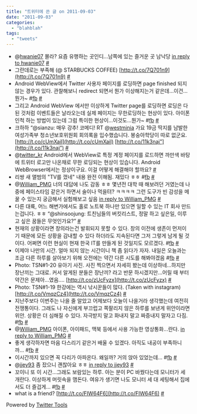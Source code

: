 ```yaml
---
title: "트위터에 쓴 글 on 2011-09-03"
date: "2011-09-03"
categories: 
  - "blahblah"
tags: 
  - "tweets"
---
```


- @[hwanie07](http://twitter.com/hwanie07) 몰라? 요즘 유행하는 곳인디...남쪽에 있는 즐거운 곳 남낙당 [in reply to hwanie07](http://twitter.com/hwanie07/statuses/107677719290064896) [#](http://twitter.com/blurblah/statuses/107682730036301824)
- 그란데로는 부족해 (@ STARBUCKS COFFEE) [http://t.co/7Q701n9](http://t.co/7Q701n9) [#](http://twitter.com/blurblah/statuses/107707905393967104)
- Android WebView에서 Twitter 사용자 페이지를 로딩하면 page finished 되지 않는 경우가 있다. 관찰해보니 redirect 되면서 뭔가 이상해지는거 같은데...이건...뭔가~ #[fb](http://search.twitter.com/search?q=%23fb) [#](http://twitter.com/blurblah/statuses/107746269207871488)
- 그리고 Android WebView 에서만 이상하게 Twitter page를 로딩하면 로딩은 다 된 것처럼 이벤트들은 날라오는데 실제 페이지는 무한로딩하는 현상이 있다. 아이폰인척 하는 방법이 있는데 그럼 특이한 현상이...이것도...뭔가~ #[fb](http://search.twitter.com/search?q=%23fb) [#](http://twitter.com/blurblah/statuses/107746750013517825)
- 크하하 “@sianzu: 매우 강추! 코메디! RT @[westminia](http://twitter.com/westminia) 가요 19금 딱지를 남발한 여성가족부 청소년보호위원회 회의록을 입수했습니다. 봉숭아학당이 따로 없군요. [http://t.co/cUmXail](http://t.co/cUmXail) [http://t.co/11k3naj”](http://t.co/11k3naj”) [#](http://twitter.com/blurblah/statuses/108000773459279872)
- @[twitter\_kr](http://twitter.com/twitter_kr) Android에서 WebView로 특정 계정 페이지를 로드하면 까만색 바탕에 트위터 로고만 나온채로 무한 로딩되는 현상이 있습니다. Android WebBrowser에서는 정상이구요. 이걸 어떻게 해결해야 할까요? [#](http://twitter.com/blurblah/statuses/108091579528515584)
- 리쌍 새 앨범의 "TV를 껐네" 내용 완전 이해됨. 재밌다 ㅎㅎ #[fb](http://search.twitter.com/search?q=%23fb) [#](http://twitter.com/blurblah/statuses/108167277995757568)
- @[William\_PMG](http://twitter.com/William_PMG) 너의 대답에 나도 감동 ㅎㅎ 몇년전 대학 때 해보려던 거였는데 나중에 페이스타임 같은거 하면서 술이나 먹을텨? ㅋㅋㅋㅋ 그런 도구가 빈 감성을 메꿀 수 있는지 궁금해서 실험해보고 싶음 [in reply to William\_PMG](http://twitter.com/William_PMG/statuses/108141310124363776) [#](http://twitter.com/blurblah/statuses/108191953824382976)
- 다른 대륙, 어느 해변가에서도 홀로 노트북 하나만 있으면 일할 수 있는 IT 회사 만드는겁니다. ㅎㅎ “@shinsoojung: 트친님들의 버킷리스트, 정말 하고 싶은일, 이루고 싶은 꿈들은 무엇인가요?” [#](http://twitter.com/blurblah/statuses/108192837048340480)
- 현재의 상황이라면 창의라는건 발휘되지 못할 수 있다. 창의 이전에 생존이 먼저이기 때문에 모든 상황을 감내할 수 있다 하더라도 지속된다면 그저 그렇게 남게 될 것이다. 어쩌면 이런 현실이 현재 한국 IT를 만들게 된 것일지도 모르겠다. #[fb](http://search.twitter.com/search?q=%23fb) [#](http://twitter.com/blurblah/statuses/108196541382144000)
- 이제야 나만의 시간. 얼마 되지 않는 시간이니 책 좀 읽다가 자자. 내일은 오늘과는 조금 다른 하루를 살아보기 위해 오전에는 약간 다른 시도를 해봐야겠음 #[fb](http://search.twitter.com/search?q=%23fb) [#](http://twitter.com/blurblah/statuses/108215851286663168)
- Photo: TSN#1-20 유아기 사진. 사진 찍으면서 자세히 봤는데 이상하네…하지만 장난끼는 그대로. 커서 알게된 분들은 장난끼? 라고 반문 하시겠지만…어릴 때 부터 약간은 문제아…였음.... [http://t.co/zUcFyzx](http://t.co/zUcFyzx) [#](http://twitter.com/blurblah/statuses/108218190051549184)
- Photo: TSN#1-19 한강에는 역시 낚시꾼들이 많다. (Taken with instagram) [http://t.co/VmqzCz4](http://t.co/VmqzCz4) [#](http://twitter.com/blurblah/statuses/108218225816379392)
- 지난주보다 이번주는 나을 줄 알았고 어제보다 오늘이 나을거라 생각했는데 여전히 전쟁통이다. 그래도 나 자신에게 부끄럽고 쪽팔리지 않은 하루를 보낸게 위안이라면 위안. 상황은 더 심해질 수 있다. 자극받지 말고 화내지 말고 짜증내지 말자고 다짐. #[fb](http://search.twitter.com/search?q=%23fb) [#](http://twitter.com/blurblah/statuses/108498777983303680)
- @[William\_PMG](http://twitter.com/William_PMG) 아이폰, 아이패드, 맥북 등에서 사용 가능한 영상통화...란다. [in reply to William\_PMG](http://twitter.com/William_PMG/statuses/108435844347604992) [#](http://twitter.com/blurblah/statuses/108499073761427456)
- 좋게 생각하자면 마음 다스리기 같은거 배울 수 있겠다. 아직도 내공이 부족하니까... #[fb](http://search.twitter.com/search?q=%23fb) [#](http://twitter.com/blurblah/statuses/108500175865131008)
- 이시간까지 있으면 꼭 다리가 아파온다. 왜일까? 거의 앉아 있었는데... #[fb](http://search.twitter.com/search?q=%23fb) [#](http://twitter.com/blurblah/statuses/108634804504891392)
- @[jjey93](http://twitter.com/jjey93) 좀 잤으니 괜찮아요 ㅎㅎ [in reply to jjey93](http://twitter.com/jjey93/statuses/108673944063705088) [#](http://twitter.com/blurblah/statuses/108724766126510080)
- 꼬이니 또 이 시간...그래도 보람있는 하루. 아는 분이 PC 바꿨다는데 모니터가 세 개란다. 이상하게 머릿속을 맴돈다. 여유가 생기면 나도 모니터 세 대 세팅해서 집에서도 더 즐겁게... #[fb](http://search.twitter.com/search?q=%23fb) [#](http://twitter.com/blurblah/statuses/108989977932742656)
- what is a friend? [http://t.co/FIW64F6](http://t.co/FIW64F6) [#](http://twitter.com/blurblah/statuses/109590916251127808)

Powered by [Twitter Tools](http://alexking.org/projects/wordpress)
